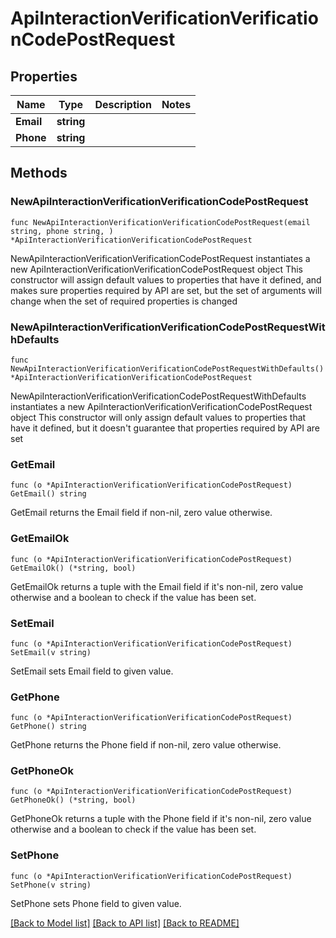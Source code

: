 # ApiInteractionVerificationVerificationCodePostRequest

## Properties

Name | Type | Description | Notes
------------ | ------------- | ------------- | -------------
**Email** | **string** |  | 
**Phone** | **string** |  | 

## Methods

### NewApiInteractionVerificationVerificationCodePostRequest

`func NewApiInteractionVerificationVerificationCodePostRequest(email string, phone string, ) *ApiInteractionVerificationVerificationCodePostRequest`

NewApiInteractionVerificationVerificationCodePostRequest instantiates a new ApiInteractionVerificationVerificationCodePostRequest object
This constructor will assign default values to properties that have it defined,
and makes sure properties required by API are set, but the set of arguments
will change when the set of required properties is changed

### NewApiInteractionVerificationVerificationCodePostRequestWithDefaults

`func NewApiInteractionVerificationVerificationCodePostRequestWithDefaults() *ApiInteractionVerificationVerificationCodePostRequest`

NewApiInteractionVerificationVerificationCodePostRequestWithDefaults instantiates a new ApiInteractionVerificationVerificationCodePostRequest object
This constructor will only assign default values to properties that have it defined,
but it doesn't guarantee that properties required by API are set

### GetEmail

`func (o *ApiInteractionVerificationVerificationCodePostRequest) GetEmail() string`

GetEmail returns the Email field if non-nil, zero value otherwise.

### GetEmailOk

`func (o *ApiInteractionVerificationVerificationCodePostRequest) GetEmailOk() (*string, bool)`

GetEmailOk returns a tuple with the Email field if it's non-nil, zero value otherwise
and a boolean to check if the value has been set.

### SetEmail

`func (o *ApiInteractionVerificationVerificationCodePostRequest) SetEmail(v string)`

SetEmail sets Email field to given value.


### GetPhone

`func (o *ApiInteractionVerificationVerificationCodePostRequest) GetPhone() string`

GetPhone returns the Phone field if non-nil, zero value otherwise.

### GetPhoneOk

`func (o *ApiInteractionVerificationVerificationCodePostRequest) GetPhoneOk() (*string, bool)`

GetPhoneOk returns a tuple with the Phone field if it's non-nil, zero value otherwise
and a boolean to check if the value has been set.

### SetPhone

`func (o *ApiInteractionVerificationVerificationCodePostRequest) SetPhone(v string)`

SetPhone sets Phone field to given value.



[[Back to Model list]](../README.md#documentation-for-models) [[Back to API list]](../README.md#documentation-for-api-endpoints) [[Back to README]](../README.md)


